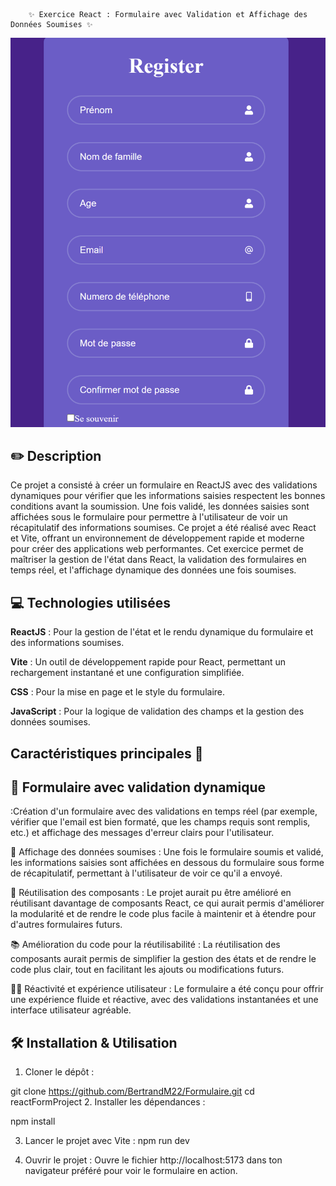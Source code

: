         ✨ Exercice React : Formulaire avec Validation et Affichage des Données Soumises ✨

        
        
        
        
![preview](assets\preview.png)

## ✏️ Description
Ce projet a consisté à créer un formulaire en ReactJS avec des validations dynamiques pour vérifier que les informations saisies respectent les bonnes conditions avant la soumission. Une fois validé, les données saisies sont affichées sous le formulaire pour permettre à l'utilisateur de voir un récapitulatif des informations soumises. Ce projet a été réalisé avec React et Vite, offrant un environnement de développement rapide et moderne pour créer des applications web performantes. Cet exercice permet de maîtriser la gestion de l'état dans React, la validation des formulaires en temps réel, et l'affichage dynamique des données une fois soumises.

## 💻 Technologies utilisées
**ReactJS** : Pour la gestion de l'état et le rendu dynamique du formulaire et des informations soumises.

**Vite** : Un outil de développement rapide pour React, permettant un rechargement instantané et une configuration simplifiée.

**CSS** : Pour la mise en page et le style du formulaire.

**JavaScript** : Pour la logique de validation des champs et la gestion des données soumises.

## Caractéristiques principales 🚀

## 🎯 Formulaire avec validation dynamique 

:Création d'un formulaire avec des validations en temps réel (par exemple, vérifier que l'email est bien formaté, que les champs requis sont remplis, etc.) et affichage des messages d'erreur clairs pour l'utilisateur.

🎨 Affichage des données soumises :
Une fois le formulaire soumis et validé, les informations saisies sont affichées en dessous du formulaire sous forme de récapitulatif, permettant à l'utilisateur de voir ce qu'il a envoyé.

🔄 Réutilisation des composants :
Le projet aurait pu être amélioré en réutilisant davantage de composants React, ce qui aurait permis d'améliorer la modularité et de rendre le code plus facile à maintenir et à étendre pour d'autres formulaires futurs.

📚 Amélioration du code pour la réutilisabilité :
La réutilisation des composants aurait permis de simplifier la gestion des états et de rendre le code plus clair, tout en facilitant les ajouts ou modifications futurs.

🧑‍🏫 Réactivité et expérience utilisateur :
Le formulaire a été conçu pour offrir une expérience fluide et réactive, avec des validations instantanées et une interface utilisateur agréable.

## 🛠️ Installation & Utilisation
1. Cloner le dépôt :


git clone https://github.com/BertrandM22/Formulaire.git
cd reactFormProject
2. Installer les dépendances :

npm install

3. Lancer le projet avec Vite :
npm run dev

3. Ouvrir le projet :
Ouvre le fichier http://localhost:5173 dans ton navigateur préféré pour voir le formulaire en action.